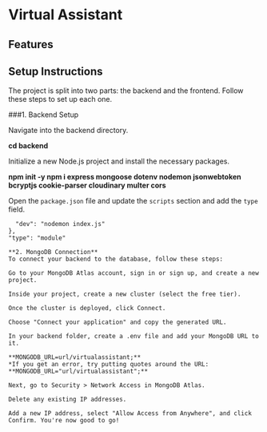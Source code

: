 # Virtual Assistant

## Features

## Setup Instructions
The project is split into two parts: the backend and the frontend. Follow these steps to set up each one.

###1. Backend Setup

Navigate into the backend directory.

**cd backend**

Initialize a new Node.js project and install the necessary packages.

**npm init -y
npm i express mongoose dotenv nodemon jsonwebtoken bcryptjs cookie-parser cloudinary multer cors**

Open the `package.json` file and update the `scripts` section and add the `type` field.

```"scripts": {
  "dev": "nodemon index.js"
},
"type": "module"

**2. MongoDB Connection**
To connect your backend to the database, follow these steps:

Go to your MongoDB Atlas account, sign in or sign up, and create a new project.

Inside your project, create a new cluster (select the free tier).

Once the cluster is deployed, click Connect.

Choose "Connect your application" and copy the generated URL.

In your backend folder, create a .env file and add your MongoDB URL to it.

**MONGODB_URL=url/virtualassistant;**
*If you get an error, try putting quotes around the URL: **MONGODB_URL="url/virtualassistant";**

Next, go to Security > Network Access in MongoDB Atlas.

Delete any existing IP addresses.

Add a new IP address, select "Allow Access from Anywhere", and click Confirm. You're now good to go!
  




